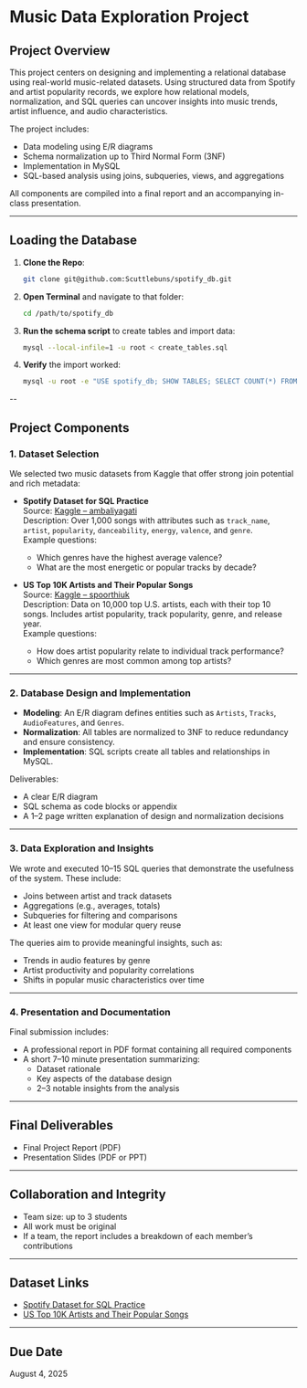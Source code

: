 # Music Data Exploration Project

## Project Overview
This project centers on designing and implementing a relational database using real-world music-related datasets. Using structured data from Spotify and artist popularity records, we explore how relational models, normalization, and SQL queries can uncover insights into music trends, artist influence, and audio characteristics.

The project includes:
- Data modeling using E/R diagrams
- Schema normalization up to Third Normal Form (3NF)
- Implementation in MySQL
- SQL-based analysis using joins, subqueries, views, and aggregations

All components are compiled into a final report and an accompanying in-class presentation.

---

## Loading the Database

1. **Clone the Repo**:
   ```bash
   git clone git@github.com:Scuttlebuns/spotify_db.git
   ```
2. **Open Terminal** and navigate to that folder:
   ```bash
   cd /path/to/spotify_db
   ```
3. **Run the schema script** to create tables and import data:
   ```bash
   mysql --local-infile=1 -u root < create_tables.sql
   ```
4. **Verify** the import worked:
   ```bash
   mysql -u root -e "USE spotify_db; SHOW TABLES; SELECT COUNT(*) FROM artists; SELECT COUNT(*) FROM tracks;"

--

## Project Components

### 1. Dataset Selection

We selected two music datasets from Kaggle that offer strong join potential and rich metadata:

- **Spotify Dataset for SQL Practice**  
  Source: [Kaggle – ambaliyagati](https://www.kaggle.com/datasets/ambaliyagati/spotify-dataset-for-playing-around-with-sql)  
  Description: Over 1,000 songs with attributes such as `track_name`, `artist`, `popularity`, `danceability`, `energy`, `valence`, and `genre`.  
  Example questions:
  - Which genres have the highest average valence?
  - What are the most energetic or popular tracks by decade?

- **US Top 10K Artists and Their Popular Songs**  
  Source: [Kaggle – spoorthiuk](https://www.kaggle.com/datasets/spoorthiuk/us-top-10k-artists-and-their-popular-songs)  
  Description: Data on 10,000 top U.S. artists, each with their top 10 songs. Includes artist popularity, track popularity, genre, and release year.  
  Example questions:
  - How does artist popularity relate to individual track performance?
  - Which genres are most common among top artists?

---

### 2. Database Design and Implementation

- **Modeling**: An E/R diagram defines entities such as `Artists`, `Tracks`, `AudioFeatures`, and `Genres`.
- **Normalization**: All tables are normalized to 3NF to reduce redundancy and ensure consistency.
- **Implementation**: SQL scripts create all tables and relationships in MySQL.

Deliverables:
- A clear E/R diagram
- SQL schema as code blocks or appendix
- A 1–2 page written explanation of design and normalization decisions

---

### 3. Data Exploration and Insights

We wrote and executed 10–15 SQL queries that demonstrate the usefulness of the system. These include:
- Joins between artist and track datasets
- Aggregations (e.g., averages, totals)
- Subqueries for filtering and comparisons
- At least one view for modular query reuse

The queries aim to provide meaningful insights, such as:
- Trends in audio features by genre
- Artist productivity and popularity correlations
- Shifts in popular music characteristics over time

---

### 4. Presentation and Documentation

Final submission includes:
- A professional report in PDF format containing all required components
- A short 7–10 minute presentation summarizing:
  - Dataset rationale
  - Key aspects of the database design
  - 2–3 notable insights from the analysis

---

## Final Deliverables

- Final Project Report (PDF)
- Presentation Slides (PDF or PPT)

---

## Collaboration and Integrity

- Team size: up to 3 students
- All work must be original
- If a team, the report includes a breakdown of each member’s contributions

---

## Dataset Links

- [Spotify Dataset for SQL Practice](https://www.kaggle.com/datasets/ambaliyagati/spotify-dataset-for-playing-around-with-sql)
- [US Top 10K Artists and Their Popular Songs](https://www.kaggle.com/datasets/spoorthiuk/us-top-10k-artists-and-their-popular-songs)

---

## Due Date

August 4, 2025
